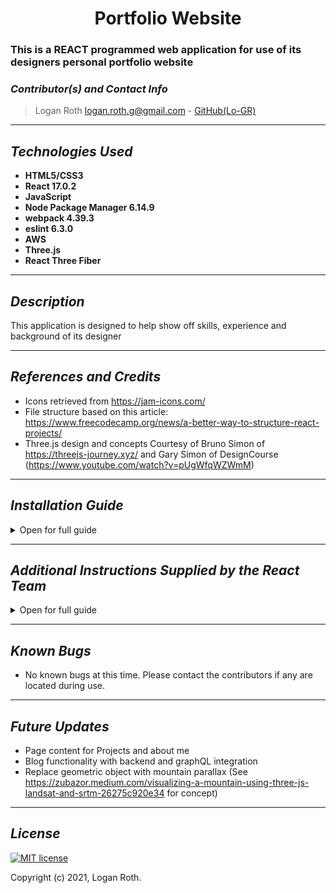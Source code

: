 
# <div align="center"> **Portfolio Website** </div>

### This is a REACT programmed web application for use of its designers personal portfolio website

 ### _Contributor(s) and Contact Info_
> Logan Roth logan.roth.g@gmail.com - [GitHub(Lo-GR)](https://github.com/Lo-GR) 

[//]: <> (Readme- Template by Logan Roth, please do not remove without giving proper contributions.)

---

## _Technologies Used_ 

* **HTML5/CSS3**
* **React 17.0.2**
* **JavaScript**
* **Node Package Manager 6.14.9**
* **webpack 4.39.3**
* **eslint 6.3.0**
* **AWS**
* **Three.js**
* **React Three Fiber**

---

## _Description_ 

This application is designed to help show off skills, experience and background of its designer

---

## _References and Credits_ 

* Icons retrieved from https://jam-icons.com/
* File structure based on this article: https://www.freecodecamp.org/news/a-better-way-to-structure-react-projects/
* Three.js design and concepts Courtesy of Bruno Simon of https://threejs-journey.xyz/ and Gary Simon of DesignCourse (https://www.youtube.com/watch?v=pUgWfqWZWmM)

---

## _Installation Guide_ 

<details>
<summary>Open for full guide</summary>

### _Cloning and Initial Setup_

> Repository: https://github.com/Lo-GR/crudbuddy.git
1. In your terminal of choice or [GitHub's Desktop Application](https://desktop.github.com/), clone the above repository from Github. For further explanation on how to clone this repository, please visit [GitHub's Documentation](https://docs.github.com/en/github/using-git/which-remote-url-should-i-use).
2. Ensure you are running node package manager (npm) by typing "npm -v" in your terminal. You should receive a version number back (such as 6.14.9). If NPM is not installed, visit [Node's website](https://nodejs.org/en/download/) and follow the installer's steps based on your OS.
3. Once you verify you are running npm, navigate in your terminal to crudbuddy directory. One there, run "npm install" in your terminal. 
4. You can open the code in a code editor. [VS Code is recommended](https://code.visualstudio.com/)

</details>

---

## _Additional Instructions Supplied by the React Team_ 

<details>
<summary>Open for full guide</summary>

This project was bootstrapped with [Create React App](https://github.com/facebook/create-react-app).

## Available Scripts

In the project directory, you can run:

### `npm start`

Runs the app in the development mode.\
Open [http://localhost:3000](http://localhost:3000) to view it in the browser.

The page will reload if you make edits.\
You will also see any lint errors in the console.

### `npm test`

Launches the test runner in the interactive watch mode.\
See the section about [running tests](https://facebook.github.io/create-react-app/docs/running-tests) for more information.

### `npm run build`

Builds the app for production to the `build` folder.\
It correctly bundles React in production mode and optimizes the build for the best performance.

The build is minified and the filenames include the hashes.\
Your app is ready to be deployed!

See the section about [deployment](https://facebook.github.io/create-react-app/docs/deployment) for more information.

### `npm run eject`

**Note: this is a one-way operation. Once you `eject`, you can’t go back!**

If you aren’t satisfied with the build tool and configuration choices, you can `eject` at any time. This command will remove the single build dependency from your project.

Instead, it will copy all the configuration files and the transitive dependencies (webpack, Babel, ESLint, etc) right into your project so you have full control over them. All of the commands except `eject` will still work, but they will point to the copied scripts so you can tweak them. At this point you’re on your own.

You don’t have to ever use `eject`. The curated feature set is suitable for small and middle deployments, and you shouldn’t feel obligated to use this feature. However we understand that this tool wouldn’t be useful if you couldn’t customize it when you are ready for it.

## Learn More

You can learn more in the [Create React App documentation](https://facebook.github.io/create-react-app/docs/getting-started).

To learn React, check out the [React documentation](https://reactjs.org/).

### Code Splitting

This section has moved here: [https://facebook.github.io/create-react-app/docs/code-splitting](https://facebook.github.io/create-react-app/docs/code-splitting)

### Analyzing the Bundle Size

This section has moved here: [https://facebook.github.io/create-react-app/docs/analyzing-the-bundle-size](https://facebook.github.io/create-react-app/docs/analyzing-the-bundle-size)

### Making a Progressive Web App

This section has moved here: [https://facebook.github.io/create-react-app/docs/making-a-progressive-web-app](https://facebook.github.io/create-react-app/docs/making-a-progressive-web-app)

### Advanced Configuration

This section has moved here: [https://facebook.github.io/create-react-app/docs/advanced-configuration](https://facebook.github.io/create-react-app/docs/advanced-configuration)

### Deployment

This section has moved here: [https://facebook.github.io/create-react-app/docs/deployment](https://facebook.github.io/create-react-app/docs/deployment)

### `npm run build` fails to minify

This section has moved here: [https://facebook.github.io/create-react-app/docs/troubleshooting#npm-run-build-fails-to-minify](https://facebook.github.io/create-react-app/docs/troubleshooting#npm-run-build-fails-to-minify)

</details>

---

## _Known Bugs_ 
* No known bugs at this time. Please contact the contributors if any are located during use.

---

## _Future Updates_ 
* Page content for Projects and about me
* Blog functionality with backend and graphQL integration
* Replace geometric object with mountain parallax (See https://zubazor.medium.com/visualizing-a-mountain-using-three-js-landsat-and-srtm-26275c920e34 for concept)
---

## _License_ 

[![MIT license](https://img.shields.io/badge/License-MIT-blue.svg)](https://opensource.org/licenses/MIT)

Copyright (c) 2021, Logan Roth.

[//]: <> (Readme- Template by Logan Roth, please do not remove without giving proper contributions.)